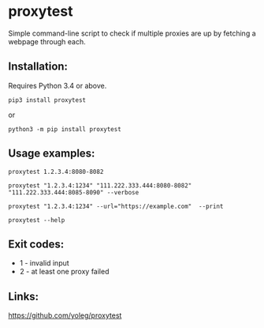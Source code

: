 # proxytest

Simple command-line script to check if multiple proxies are up by fetching a webpage through each.

## Installation:

Requires Python 3.4 or above.

```
pip3 install proxytest
```

or

```
python3 -m pip install proxytest
```

## Usage examples:

```
proxytest 1.2.3.4:8080-8082

proxytest "1.2.3.4:1234" "111.222.333.444:8080-8082" "111.222.333.444:8085-8090" --verbose

proxytest "1.2.3.4:1234" --url="https://example.com"  --print

proxytest --help
```

## Exit codes:

* 1 - invalid input
* 2 - at least one proxy failed

## Links:

https://github.com/yoleg/proxytest
